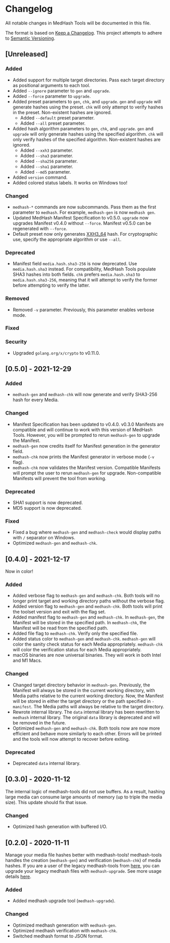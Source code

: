 # Changelog

All notable changes in MedHash Tools will be documented in this file.

The format is based on [Keep a Changelog](https://keepachangelog.com/en/1.0.0/).
This project attempts to adhere to [Semantic Versioning](https://semver.org/spec/v2.0.0.html).

## [Unreleased]

### Added

- Added support for multiple target directories.
  Pass each target directory as positional arguments to each tool.
- Added `--ignore` parameter to `gen` and `upgrade`.
- Added `--force` parameter to `upgrade`.
- Added preset parameters to `gen`, `chk`, and `upgrade`.
  `gen` and `upgrade` will generate hashes using the preset.
  `chk` will only attempt to verify hashes in the preset.
  Non-existent hashes are ignored.
  - Added `--default` preset parameter.
  - Added `--all` preset parameter.
- Added hash algorithm parameters to `gen`, `chk`, and `upgrade`.
  `gen` and `upgrade` will only generate hashes using the specified algorithm.
  `chk` will only verify hashes of the specified algorithm.
  Non-existent hashes are ignored.
  - Added `--xxh3` parameter.
  - Added `--sha3` parameter.
  - Added `--sha256` parameter.
  - Added `--sha1` parameter.
  - Added `--md5` parameter.
- Added `version` command.
- Added colored status labels.
  It works on Windows too!

### Changed

- `medhash-*` commands are now subcommands.
  Pass them as the first parameter to `medhash`.
  For example, `medhash-gen` is now `medhash gen`.
- Updated MedHash Manifest Specification to v0.5.0.
  `upgrade` now upgrades Manifest v0.4.0 without `--force`.
  Manifest v0.5.0 can be regenerated with `--force`.
- Default preset now only generates [XXH3_64](https://xxhash.com) hash.
  For cryptographic use, specify the appropriate algorithm or use `--all`.

### Deprecated

- Manifest field `media.hash.sha3-256` is now deprecated.
  Use `media.hash.sha3` instead.
  For compatibility, MedHash Tools populate SHA3 hashes into both fields.
  `chk` prefers `media.hash.sha3` to `media.hash.sha3-256`, meaning that it will attempt to verify
  the former before attempting to verify the latter.

### Removed

- Removed `-v` parameter.
  Previously, this parameter enables verbose mode.

### Fixed

### Security

- Upgraded `golang.org/x/crypto` to v0.11.0.

## [0.5.0] - 2021-12-29

### Added

- `medhash-gen` and `medhash-chk` will now generate and verify SHA3-256 hash for every Media.

### Changed

- Manifest Specification has been updated to v0.4.0.
  v0.3.0 Manifests are compatible and will continue to work with this version of MedHash Tools.
  However, you will be prompted to rerun `medhash-gen` to upgrade the Manifest.
- `medhash-gen` now credits itself for Manifest generation in the generator field.
- `medhash-chk` now prints the Manifest generator in verbose mode (`-v` flag).
- `medhash-chk` now validates the Manifest version.
  Compatible Manifests will prompt the user to rerun `medhash-gen` for upgrade.
  Non-compatible Manifests will prevent the tool from working.

### Deprecated

- SHA1 support is now deprecated.
- MD5 support is now deprecated.

### Fixed

- Fixed a bug where `medhash-gen` and `medhash-check` would display paths with `/` separator on Windows.
- Optimized `medhash-gen` and `medhash-chk`.

## [0.4.0] - 2021-12-17

Now in color!

### Added

- Added verbose flag to `medhash-gen` and `medhash-chk`.
  Both tools will no longer print target and working directory paths without the verbose flag.
- Added version flag to `medhash-gen` and `medhash-chk`.
  Both tools will print the toolset version and exit with the flag set.
- Added manifest flag to `medhash-gen` and `medhash-chk`.
  In `medhash-gen`, the Manifest will be stored in the specified path.
  In `medhash-chk`, the Manifest will be read from the specified path.
- Added file flag to `medhash-chk`.
  Verify only the specified file.
- Added status color to `medhash-gen` and `medhash-chk`.
  `medhash-gen` will color the sanity check status for each Media appropriately.
  `medhash-chk` will color the verification status for each Media appropriately.
- macOS binaries are now universal binaries.
  They will work in both Intel and M1 Macs.

### Changed

- Changed target directory behavior in `medhash-gen`.
  Previously, the Manifest will always be stored in the current working directory, with Media paths relative to the current working directory.
  Now, the Manifest will be stored in either the target directory or the path specified in `-manifest`. The Media paths will always be relative to the target directory.
- Rewrote internal library.
  The `data` internal library has been rewritten to `medhash` internal library.
  The original `data` library is deprecated and will be removed in the future.
- Optimized `medhash-gen` and `medhash-chk`.
  Both tools now are now more efficient and behave more similarly to each other.
  Errors will be printed and the tools will now attempt to recover before exiting.

### Deprecated

- Deprecated `data` internal library.

## [0.3.0] - 2020-11-12

The internal logic of medhash-tools did not use buffers.
As a result, hashing large media can consume large amounts of memory (up to triple the media size).
This update should fix that issue.

### Changed

- Optimized hash generation with buffered I/O.

## [0.2.0] - 2020-11-11

Manage your media file hashes better with medhash-tools!
medhash-tools handles the creation (`medhash-gen`) and verification (`medhash-chk`) of media hashes.
If you are a user of the legacy medhash-tools from [here](https://github.com/Ghifari160/infra/tree/main/renderer),
you can upgrade your legacy medhash files with `medhash-upgrade`.
See more usage details [here](https://github.com/Ghifari160/medhash-tools/tree/718609ec57f7366b99c718fe91d5959345c9fbfa#usage).

### Added

- Added medhash upgrade tool (`medhash-upgrade`).

### Changed

- Optimized medhash generation with `medhash-gen`.
- Optimized medhash verification with `medhash-chk`.
- Switched medhash format to JSON format.
